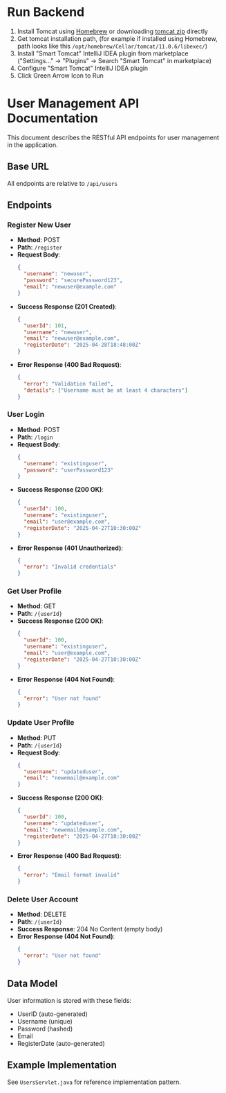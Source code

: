 # Run Backend

1. Install Tomcat using [Homebrew](https://formulae.brew.sh/formula/tomcat) or downloading [tomcat zip](https://dlcdn.apache.org/tomcat/tomcat-9/v9.0.104/bin/apache-tomcat-9.0.104.zip) directly
2. Get tomcat installation path, (for example if installed using Homebrew, path looks like this `/opt/homebrew/Cellar/tomcat/11.0.6/libexec/`)
3. Install "Smart Tomcat" IntelliJ IDEA plugin from marketplace ("Settings..." -> "Plugins" -> Search "Smart Tomcat" in marketplace)
4. Configure "Smart Tomcat" IntelliJ IDEA plugin
5. Click Green Arrow Icon to Run



# User Management API Documentation

This document describes the RESTful API endpoints for user management in the application.

## Base URL
All endpoints are relative to `/api/users`

## Endpoints

### Register New User
- **Method**: POST
- **Path**: `/register`
- **Request Body**:
  ```json
  {
    "username": "newuser",
    "password": "securePassword123",
    "email": "newuser@example.com"
  }
  ```
- **Success Response (201 Created)**:
  ```json
  {
    "userId": 101,
    "username": "newuser",
    "email": "newuser@example.com",
    "registerDate": "2025-04-28T18:48:00Z"
  }
  ```
- **Error Response (400 Bad Request)**:
  ```json
  {
    "error": "Validation failed",
    "details": ["Username must be at least 4 characters"]
  }
  ```

### User Login
- **Method**: POST  
- **Path**: `/login`
- **Request Body**:
  ```json
  {
    "username": "existinguser",
    "password": "userPassword123"
  }
  ```
- **Success Response (200 OK)**:
  ```json
  {
    "userId": 100,
    "username": "existinguser",
    "email": "user@example.com",
    "registerDate": "2025-04-27T10:30:00Z"
  }
  ```
- **Error Response (401 Unauthorized)**:
  ```json
  {
    "error": "Invalid credentials"
  }
  ```

### Get User Profile
- **Method**: GET
- **Path**: `/{userId}`
- **Success Response (200 OK)**:
  ```json
  {
    "userId": 100,
    "username": "existinguser",
    "email": "user@example.com",
    "registerDate": "2025-04-27T10:30:00Z"
  }
  ```
- **Error Response (404 Not Found)**:
  ```json
  {
    "error": "User not found"
  }
  ```

### Update User Profile
- **Method**: PUT
- **Path**: `/{userId}`
- **Request Body**:
  ```json
  {
    "username": "updateduser",
    "email": "newemail@example.com"
  }
  ```
- **Success Response (200 OK)**:
  ```json
  {
    "userId": 100,
    "username": "updateduser",
    "email": "newemail@example.com",
    "registerDate": "2025-04-27T10:30:00Z"
  }
  ```
- **Error Response (400 Bad Request)**:
  ```json
  {
    "error": "Email format invalid"
  }
  ```

### Delete User Account
- **Method**: DELETE
- **Path**: `/{userId}`
- **Success Response**: 204 No Content (empty body)
- **Error Response (404 Not Found)**:
  ```json
  {
    "error": "User not found"
  }
  ```

## Data Model
User information is stored with these fields:
- UserID (auto-generated)
- Username (unique)
- Password (hashed)
- Email
- RegisterDate (auto-generated)

## Example Implementation
See `UsersServlet.java` for reference implementation pattern.